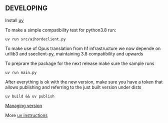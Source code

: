## DEVELOPING

Install [uv](https://docs.astral.sh/uv/)

To make a simple compatibility test for python3.8 run:

```
uv run src/aihordeclient.py
```

To make use of Opus translation from hf infrastructure we
now depende on urllib3 and sseclient-py, maintaining 3.8 compatibility
and upwards

To preprare the package for the next release make sure the sample
runs
```
uv run main.py
```

After everything is ok with the new version, make sure you have a token
that allows publishing and referring to the just built version under dists

```
uv build && uv publish
```



[Managing version](https://docs.astral.sh/uv/guides/package/#updating-your-version)

More [uv instructions](https://docs.astral.sh/uv/guides/projects/#running-commands)


